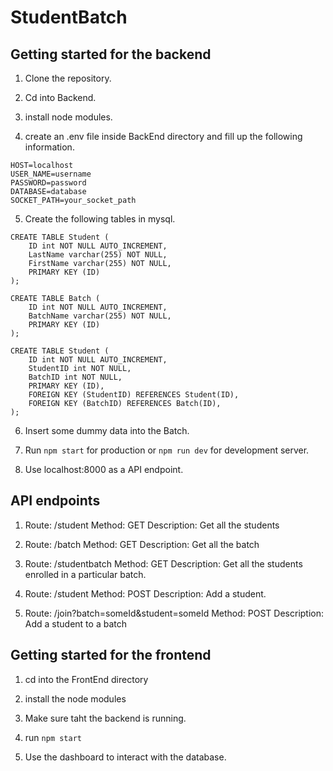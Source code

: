 # StudentBatch

## Getting started for the backend

1. Clone the repository.

2. Cd into Backend.

3. install node modules.

4. create an .env file inside BackEnd directory and fill up the following information.

```
HOST=localhost
USER_NAME=username
PASSWORD=password
DATABASE=database
SOCKET_PATH=your_socket_path
```

5. Create the following tables in mysql.

```
CREATE TABLE Student (
    ID int NOT NULL AUTO_INCREMENT,
    LastName varchar(255) NOT NULL,
    FirstName varchar(255) NOT NULL,
    PRIMARY KEY (ID)
);
```

```
CREATE TABLE Batch (
    ID int NOT NULL AUTO_INCREMENT,
    BatchName varchar(255) NOT NULL,
    PRIMARY KEY (ID)
);
```

```
CREATE TABLE Student (
    ID int NOT NULL AUTO_INCREMENT,
    StudentID int NOT NULL,
    BatchID int NOT NULL,
    PRIMARY KEY (ID),
    FOREIGN KEY (StudentID) REFERENCES Student(ID),
    FOREIGN KEY (BatchID) REFERENCES Batch(ID),
);
```

6. Insert some dummy data into the Batch.

7. Run `npm start` for production or `npm run dev` for development server.

8. Use localhost:8000 as a API endpoint.

## API endpoints

1.  Route: /student
    Method: GET
    Description: Get all the students

2.  Route: /batch
    Method: GET
    Description: Get all the batch

3.  Route: /studentbatch
    Method: GET
    Description: Get all the students enrolled in a particular batch.

4.  Route: /student
    Method: POST
    Description: Add a student.

5.  Route: /join?batch=someId&student=someId
    Method: POST
    Description: Add a student to a batch

## Getting started for the frontend

1. cd into the FrontEnd directory

2. install the node modules

3. Make sure taht the backend is running.

4. run `npm start`

5. Use the dashboard to interact with the database.
